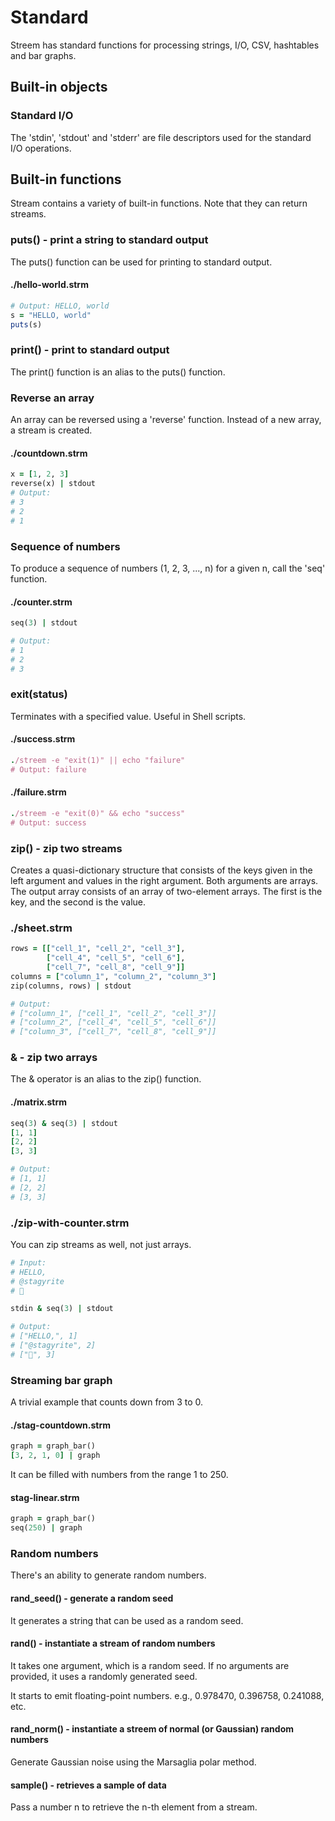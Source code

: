# Standard

Streem has standard functions for processing strings, I/O, CSV, hashtables and bar graphs.

## Built-in objects

### Standard I/O

The 'stdin', 'stdout' and 'stderr' are file descriptors used for the standard I/O operations.

## Built-in functions

Stream contains a variety of built-in functions.  Note that they can return streams.

### puts() - print a string to standard output

The puts() function can be used for printing to standard output.

#### ./hello-world.strm

```ruby
# Output: HELLO, world
s = "HELLO, world"
puts(s)
```

### print() - print to standard output

The print() function is an alias to the puts() function.

### Reverse an array

An array can be reversed using a 'reverse' function. Instead of a new array, a stream is created.

#### ./countdown.strm

```ruby
x = [1, 2, 3]
reverse(x) | stdout
# Output:
# 3
# 2
# 1
```

### Sequence of numbers

To produce a sequence of numbers (1, 2, 3, ..., n) for a given n, call the 'seq' function.

#### ./counter.strm

```ruby
seq(3) | stdout

# Output:
# 1
# 2
# 3
```

### exit(status)

Terminates with a specified value. Useful in Shell scripts.

#### ./success.strm

```ruby
./streem -e "exit(1)" || echo "failure"
# Output: failure
```

#### ./failure.strm

```ruby
./streem -e "exit(0)" && echo "success"
# Output: success
```

### zip() - zip two streams

Creates a quasi-dictionary structure that consists of the keys given in the left argument and values in the right argument.
Both arguments are arrays. The output array consists of an array of two-element arrays. The first is the key, and the second is the value.

### ./sheet.strm

```ruby
rows = [["cell_1", "cell_2", "cell_3"],
        ["cell_4", "cell_5", "cell_6"],
        ["cell_7", "cell_8", "cell_9"]]
columns = ["column_1", "column_2", "column_3"]
zip(columns, rows) | stdout

# Output:
# ["column_1", ["cell_1", "cell_2", "cell_3"]]
# ["column_2", ["cell_4", "cell_5", "cell_6"]]
# ["column_3", ["cell_7", "cell_8", "cell_9"]]
```

### & - zip two arrays

The & operator is an alias to the zip() function.

#### ./matrix.strm

```ruby
seq(3) & seq(3) | stdout
[1, 1]
[2, 2]
[3, 3]

# Output:
# [1, 1]
# [2, 2]
# [3, 3]
```

### ./zip-with-counter.strm

You can zip streams as well, not just arrays.

```ruby
# Input:
# HELLO,
# @stagyrite
# 🐍

stdin & seq(3) | stdout

# Output:
# ["HELLO,", 1]
# ["@stagyrite", 2]
# ["🐍", 3]
```

### Streaming bar graph

A trivial example that counts down from 3 to 0.

#### ./stag-countdown.strm

```ruby
graph = graph_bar()
[3, 2, 1, 0] | graph
```

It can be filled with numbers from the range 1 to 250.

#### stag-linear.strm

```ruby
graph = graph_bar()
seq(250) | graph
```

### Random numbers

There's an ability to generate random numbers.

#### rand_seed() - generate a random seed

It generates a string that can be used as a random seed.

#### rand() - instantiate a stream of random numbers

It takes one argument, which is a random seed. If no arguments are provided, it uses a randomly generated seed.

It starts to emit floating-point numbers. e.g., 0.978470, 0.396758, 0.241088, etc.

#### rand_norm() - instantiate a streem of normal (or Gaussian) random numbers

Generate Gaussian noise using the Marsaglia polar method.

#### sample() - retrieves a sample of data

Pass a number n to retrieve the n-th element from a stream.

